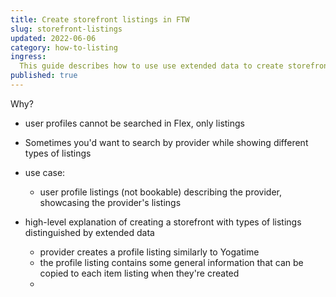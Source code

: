 ```yaml
---
title: Create storefront listings in FTW
slug: storefront-listings
updated: 2022-06-06
category: how-to-listing
ingress:
  This guide describes how to use use extended data to create storefront listings in FTW-product.
published: true
---
```

Why?
- user profiles cannot be searched in Flex, only listings
- Sometimes you'd want to search by provider while showing different types of listings
- use case:
  - user profile listings (not bookable) describing the provider, showcasing the provider's listings

- high-level explanation of creating a storefront with types of listings distinguished by extended data
  - provider creates a profile listing similarly to Yogatime
  - the profile listing contains some general information that can be copied to each item listing when they're created
  - 
  